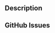 <!--
Make sure the PR is against the dev branch and not master which contains
the latest stable release. Also make sure to have read CONTRIBUTING.md.
Please do not submit pull requests changing the single-include `doctest.h`
file, it is generated from the 2 headers in the doctest/parts/ folder.
-->


## Description
<!--
Describe the what and the why of your pull request. Remember that these two
are usually a bit different. As an example, if you have made various changes
to decrease the number of new strings allocated, thats what. The why probably
was that you have a large set of tests and found that this speeds them up.
-->

## GitHub Issues
<!-- 
If this PR was motivated by some existing issues, reference them here.

If it is a simple bug-fix, please also add a line like 'Closes #123'
to your commit message, so that it is automatically closed.
If it is not, don't, as it might take several iterations for a feature
to be done properly. If in doubt, leave it open and reference it in the
PR itself, so that maintainers can decide.
-->
